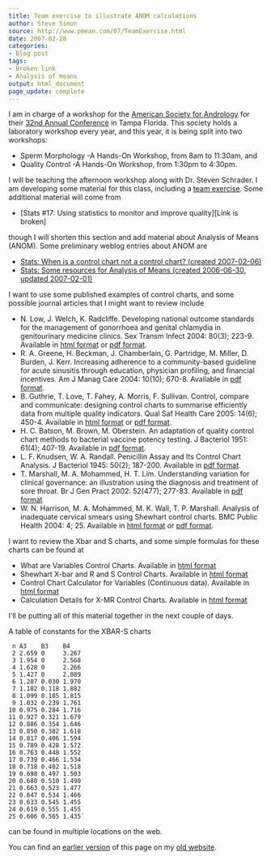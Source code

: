 ```yaml
---
title: Team exercise to illustrate ANOM calculations
author: Steve Simon
source: http://www.pmean.com/07/TeamExercise.html
date: 2007-02-28
categories:
- Blog post
tags:
- Broken link
- Analysis of means
output: html_document
page_update: complete
---
```


I am in charge of a workshop for the [American Society for Andrology][asa1] for their [32nd Annual Conference][asa2] in Tampa Florida. This society holds a laboratory workshop every year, and this year, it is being split into two workshops:

+ Sperm Morphology -A Hands-On Workshop, from 8am to 11:30am, and
+ Quality Control -A Hands-On Workshop, from 1:30pm to 4:30pm.

I will be teaching the afternoon workshop along with Dr. Steven Schrader. I am developing some material for this class, including a [team exercise][sim3]. Some additional material will come from

+ [Stats #17: Using statistics to monitor and improve quality][Link is broken]

though I will shorten this section and add material about Analysis of Means (ANOM). Some preliminary weblog entries about ANOM are

+ [Stats: When is a control chart not a control chart? (created 2007-02-06)][sim4]
+ [Stats: Some resources for Analysis of Means (created 2006-06-30, updated 2007-02-01)][sim5]

I want to use some published examples of control charts, and some possible journal articles that I might want to review include

+ N. Low, J. Welch, K. Radcliffe. Developing national outcome standards for the management of gonorrhoea and genital chlamydia in genitourinary medicine clinics. Sex Transm Infect 2004: 80(3); 223-9. Available in [html format][low1] or [pdf format][low2].
+ R. A. Greene, H. Beckman, J. Chamberlain, G. Partridge, M. Miller, D. Burden, J. Kerr. Increasing adherence to a community-based guideline for acute sinusitis through education, physician profiling, and financial incentives. Am J Manag Care 2004: 10(10); 670-8. Available in [pdf format][gre1]. 
+ B. Guthrie, T. Love, T. Fahey, A. Morris, F. Sullivan. Control, compare and communicate: designing control charts to summarise efficiently data from multiple quality indicators. Qual Saf Health Care 2005: 14(6); 450-4. Available in [html format][gut1] or [pdf format][gut2].
+ H. C. Batson, M. Brown, M. Oberstein. An adaptation of quality control chart methods to bacterial vaccine potency testing. J Bacteriol 1951: 61(4); 407-19. Available in [pdf format][bat1].
+ L. F. Knudsen, W. A. Randall. Penicillin Assay and Its Control Chart Analysis. J Bacteriol 1945: 50(2); 187-200. Available in [pdf format][knu1].
+ T. Marshall, M. A. Mohammed, H. T. Lim. Understanding variation for clinical governance: an illustration using the diagnosis and treatment of sore throat. Br J Gen Pract 2002: 52(477); 277-83. Available in [pdf format][mar1]
+ W. N. Harrison, M. A. Mohammed, M. K. Wall, T. P. Marshall. Analysis of inadequate cervical smears using Shewhart control charts. BMC Public Health 2004: 4; 25. Available in [html format][har1] or [pdf format][har2].

I want to review the Xbar and S charts, and some simple formulas for these charts can be found at

+ What are Variables Control Charts. Available in [html format][nis1]
+ Shewhart X-bar and R and S Control Charts. Available in [html format][nis2]
+ Control Chart Calculator for Variables (Continuous data). Available in [html format][sqc1]
+ Calculation Details for X-MR Control Charts. Available in [html format][syq1]

I'll be putting all of this material together in the next couple of days.

A table of constants for the XBAR-S charts

```{}
 n A3    B3    B4
 2 2.659 0     3.267
 3 1.954 0     2.568
 4 1.628 0     2.266
 5 1.427 0     2.089 
 6 1.287 0.030 1.970
 7 1.182 0.118 1.882
 8 1.099 0.185 1.815
 9 1.032 0.239 1.761
10 0.975 0.284 1.716
11 0.927 0.321 1.679
12 0.886 0.354 1.646
13 0.850 0.382 1.618
14 0.817 0.406 1.594
15 0.789 0.428 1.572
16 0.763 0.448 1.552
17 0.739 0.466 1.534
18 0.718 0.482 1.518
19 0.698 0.497 1.503
20 0.680 0.510 1.490
21 0.663 0.523 1.477
22 0.647 0.534 1.466
23 0.633 0.545 1.455
24 0.619 0.555 1.455
25 0.606 0.565 1.435`
```

can be found in multiple locations on the web.

You can find an [earlier version][sim1] of this page on my [old website][sim2].

[sim1]: http://www.pmean.com/07/TeamExercise.html
[sim2]: http://www.pmean.com
[sim3]: http://www.pmean.com/07/exercises18.htm
[sim4]: http://www.pmean.com/07/AnomExample.html
[sim5]: http://www.pmean.com/06/AnalysisOfMeans.html

[asa1]: https://andrologysociety.org/
[asa2]: https://secureservercdn.net/198.71.233.187/h1k.f5b.myftpupload.com/wp-content/uploads/2019/08/2007_asa_program.pdf
[bat1]: http://www.pubmedcentral.nih.gov/picrender.fcgi?artid=386020&blobtype=pdf
[gre1]: http://www.ajmc.com/files/articlefiles/AJMCoct04_Greene_670to678.pdf
[gut1]: http://qshc.bmj.com/cgi/content/full/14/6/450
[gut2]: http://qshc.bmj.com/cgi/reprint/14/6/450.pdf
[har1]: http://www.pubmedcentral.nih.gov/articlerender.fcgi?tool=pubmed&pubmedid=15225351
[har2]: http://www.pubmedcentral.nih.gov/picrender.fcgi?artid=459229&blobtype=pdf
[knu1]: http://www.pubmedcentral.nih.gov/picrender.fcgi?artid=374125&blobtype=pdf
[low1]: http://sti.bmj.com/cgi/content/full/80/3/223
[low2]: http://sti.bmj.com/cgi/reprint/80/3/223.pdf
[mar1]: http://www.pubmedcentral.nih.gov/picrender.fcgi?artid=1314267&blobtype=pdf
[nis1]: http://www.itl.nist.gov/div898/handbook/pmc/section3/pmc32.htm
[nis2]: http://www.itl.nist.gov/div898/handbook/pmc/section3/pmc321.htm
[sqc1]: https://www.sqconline.com/control-chart-calculator-variables-continuous-data
[syq1]:http://syque.com/quality_tools/tools/Tools71.htm
